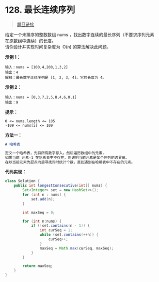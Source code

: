 <!-- customize-tags:哈希表 -->

# 128. 最长连续序列

> [题目链接](https://leetcode.cn/problems/longest-consecutive-sequence/)

给定一个未排序的整数数组 nums ，找出数字连续的最长序列（不要求序列元素在原数组中连续）的长度。  
请你设计并实现时间复杂度为  O(n) 的算法解决此问题。

**示例 1：**

```text
输入：nums = [100,4,200,1,3,2]
输出：4
解释：最长数字连续序列是 [1, 2, 3, 4]。它的长度为 4。
```

**示例 2：**

```text
输入：nums = [0,3,7,2,5,8,4,6,0,1]
输出：9
```

**提示：**

```text
0 <= nums.length <= 105
-109 <= nums[i] <= 109
```

**方法一：**

```markdown
# 哈希表

定义一个哈希表，先将所有数字存入。然后遍历数组中的元素，
如果当前 元素-1 在哈希表中不存在，则说明当前元素是某个序列的边界值。
在以当前元素为起点向后寻找同时统计个数，直到遇到在哈希表中不存在的元素。
```

**代码实现：**

```java
class Solution {
    public int longestConsecutive(int[] nums) {
        Set<Integer> set = new HashSet<>();
        for (int n : nums) {
            set.add(n);
        }

        int maxSeq = 0;

        for (int n:nums) {
            if (!set.contains(n - 1)) {
                int curSeq = 1;
                while (set.contains(++n)) {
                    curSeq++;
                }
                maxSeq = Math.max(curSeq, maxSeq);
            }
        }

        return maxSeq;
    }
}
```

